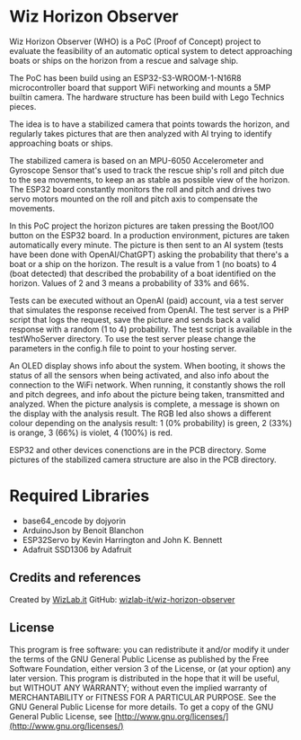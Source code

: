 # Wiz Horizon Observer

Wiz Horizon Observer (WHO) is a PoC (Proof of Concept) project to evaluate the feasibility of an automatic optical system to detect approaching boats or ships on the horizon from a rescue and salvage ship.

The PoC has been build using an ESP32-S3-WROOM-1-N16R8 microcontroller board that support WiFi networking and mounts a 5MP builtin camera.
The hardware structure has been build with Lego Technics pieces.

The idea is to have a stabilized camera that points towards the horizon, and regularly takes pictures that are then analyzed with AI trying to identify approaching boats or ships.

The stabilized camera is based on an MPU-6050 Accelerometer and Gyroscope Sensor that's used to track the rescue ship's roll and pitch due to the sea movements, to keep an as stable as possible view of the horizon.
The ESP32 board constantly monitors the roll and pitch and drives two servo motors mounted on the roll and pitch axis to compensate the movements.

In this PoC project the horizon pictures are taken pressing the Boot/IO0 button on the ESP32 board. In a production environment, pictures are taken automatically every minute.
The picture is then sent to an AI system (tests have been done with OpenAI/ChatGPT) asking the probability that there's a boat or a ship on the horizon.
The result is a value from 1 (no boats) to 4 (boat detected) that described the probability of a boat identified on the horizon. Values of 2 and 3 means a probability of 33% and 66%.

Tests can be executed without an OpenAI (paid) account, via a test server that simulates the response received from OpenAI. The test server is a PHP script that logs the request, save the picture and sends back a valid response with a random (1 to 4) probability.
The test script is available in the testWhoServer directory. To use the test server please change the parameters in the config.h file to point to your hosting server.

An OLED display shows info about the system.
When booting, it shows the status of all the sensors when being activated, and also info about the connection to the WiFi network.
When running, it constantly shows the roll and pitch degrees, and info about the picture being taken, transmitted and analyzed.
When the picture analysis is complete, a message is shown on the display with the analysis result.
The RGB led also shows a different colour depending on the analysis result: 1 (0% probability) is green, 2 (33%) is orange, 3 (66%) is violet, 4 (100%) is red.

ESP32 and other devices conenctions are in the PCB directory.
Some pictures of the stabilized camera structure are also in the PCB directory.


# Required Libraries
- base64_encode by dojyorin
- ArduinoJson by Benoit Blanchon
- ESP32Servo by Kevin Harrington and John K. Bennett
- Adafruit SSD1306 by Adafruit


## Credits and references
Created by [WizLab.it](https://www.wizlab.it/)
GitHub: [wizlab-it/wiz-horizon-observer](https://github.com/wizlab-it/wiz-horizon-observer/)


## License
This program is free software: you can redistribute it and/or modify it under the terms of the GNU General Public License as published by the Free Software Foundation, either version 3 of the License, or (at your option) any later version.
This program is distributed in the hope that it will be useful, but WITHOUT ANY WARRANTY; without even the implied warranty of MERCHANTABILITY or FITNESS FOR A PARTICULAR PURPOSE. See the GNU General Public License for more details.
To get a copy of the GNU General Public License, see [http://www.gnu.org/licenses/](http://www.gnu.org/licenses/)